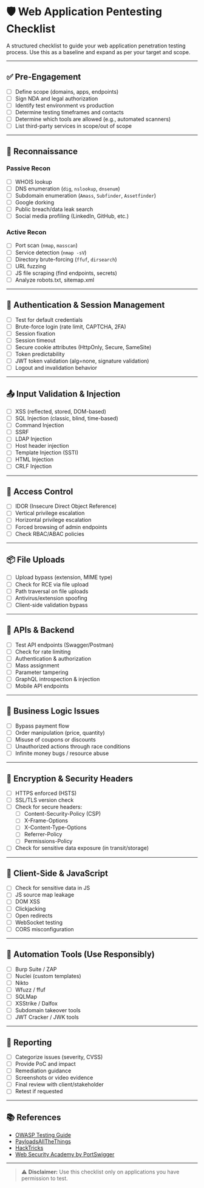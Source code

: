 # 🛡️ Web Application Pentesting Checklist

A structured checklist to guide your web application penetration testing process. Use this as a baseline and expand as per your target and scope.

---

## ✅ Pre-Engagement

- [ ] Define scope (domains, apps, endpoints)
- [ ] Sign NDA and legal authorization
- [ ] Identify test environment vs production
- [ ] Determine testing timeframes and contacts
- [ ] Determine which tools are allowed (e.g., automated scanners)
- [ ] List third-party services in scope/out of scope

---

## 🧩 Reconnaissance

### Passive Recon
- [ ] WHOIS lookup
- [ ] DNS enumeration (`dig`, `nslookup`, `dnsenum`)
- [ ] Subdomain enumeration (`Amass`, `Subfinder`, `Assetfinder`)
- [ ] Google dorking
- [ ] Public breach/data leak search
- [ ] Social media profiling (LinkedIn, GitHub, etc.)

### Active Recon
- [ ] Port scan (`nmap`, `masscan`)
- [ ] Service detection (`nmap -sV`)
- [ ] Directory brute-forcing (`ffuf`, `dirsearch`)
- [ ] URL fuzzing
- [ ] JS file scraping (find endpoints, secrets)
- [ ] Analyze robots.txt, sitemap.xml

---

## 🔐 Authentication & Session Management

- [ ] Test for default credentials
- [ ] Brute-force login (rate limit, CAPTCHA, 2FA)
- [ ] Session fixation
- [ ] Session timeout
- [ ] Secure cookie attributes (HttpOnly, Secure, SameSite)
- [ ] Token predictability
- [ ] JWT token validation (alg=none, signature validation)
- [ ] Logout and invalidation behavior

---

## 📤 Input Validation & Injection

- [ ] XSS (reflected, stored, DOM-based)
- [ ] SQL Injection (classic, blind, time-based)
- [ ] Command Injection
- [ ] SSRF
- [ ] LDAP Injection
- [ ] Host header injection
- [ ] Template Injection (SSTI)
- [ ] HTML Injection
- [ ] CRLF Injection

---

## 🔄 Access Control

- [ ] IDOR (Insecure Direct Object Reference)
- [ ] Vertical privilege escalation
- [ ] Horizontal privilege escalation
- [ ] Forced browsing of admin endpoints
- [ ] Check RBAC/ABAC policies

---

## 📦 File Uploads

- [ ] Upload bypass (extension, MIME type)
- [ ] Check for RCE via file upload
- [ ] Path traversal on file uploads
- [ ] Antivirus/extension spoofing
- [ ] Client-side validation bypass

---

## 🔗 APIs & Backend

- [ ] Test API endpoints (Swagger/Postman)
- [ ] Check for rate limiting
- [ ] Authentication & authorization
- [ ] Mass assignment
- [ ] Parameter tampering
- [ ] GraphQL introspection & injection
- [ ] Mobile API endpoints

---

## 🧾 Business Logic Issues

- [ ] Bypass payment flow
- [ ] Order manipulation (price, quantity)
- [ ] Misuse of coupons or discounts
- [ ] Unauthorized actions through race conditions
- [ ] Infinite money bugs / resource abuse

---

## 🔐 Encryption & Security Headers

- [ ] HTTPS enforced (HSTS)
- [ ] SSL/TLS version check
- [ ] Check for secure headers:
  - [ ] Content-Security-Policy (CSP)
  - [ ] X-Frame-Options
  - [ ] X-Content-Type-Options
  - [ ] Referrer-Policy
  - [ ] Permissions-Policy
- [ ] Check for sensitive data exposure (in transit/storage)

---

## 🔁 Client-Side & JavaScript

- [ ] Check for sensitive data in JS
- [ ] JS source map leakage
- [ ] DOM XSS
- [ ] Clickjacking
- [ ] Open redirects
- [ ] WebSocket testing
- [ ] CORS misconfiguration

---

## 🧪 Automation Tools (Use Responsibly)

- [ ] Burp Suite / ZAP
- [ ] Nuclei (custom templates)
- [ ] Nikto
- [ ] Wfuzz / ffuf
- [ ] SQLMap
- [ ] XSStrike / Dalfox
- [ ] Subdomain takeover tools
- [ ] JWT Cracker / JWK tools

---

## 📝 Reporting

- [ ] Categorize issues (severity, CVSS)
- [ ] Provide PoC and impact
- [ ] Remediation guidance
- [ ] Screenshots or video evidence
- [ ] Final review with client/stakeholder
- [ ] Retest if requested

---

## 📚 References

- [OWASP Testing Guide](https://owasp.org/www-project-web-security-testing-guide/)
- [PayloadsAllTheThings](https://github.com/swisskyrepo/PayloadsAllTheThings)
- [HackTricks](https://book.hacktricks.xyz/)
- [Web Security Academy by PortSwigger](https://portswigger.net/web-security)

---

> ⚠️ **Disclaimer:** Use this checklist only on applications you have permission to test.
